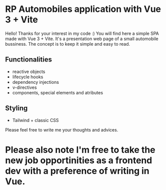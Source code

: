 # RP Automobiles application with Vue 3 + Vite

Hello! Thanks for your interest in my code :) You will find here a simple SPA made with Vue 3 + Vite. It's a presentation web page of a small automobile bussiness. The concept is to keep it simple and easy to read. 

## Functionalities

- reactive objects
- lifecycle hooks
- dependency injections
- v-directives
- components, special elements and atributes

## Styling
- Tailwind + classic CSS

Please feel free to write me your thoughts and advices. 

# Please also note I'm free to take the new job opportinities as a frontend dev with a preference of writing in Vue.
